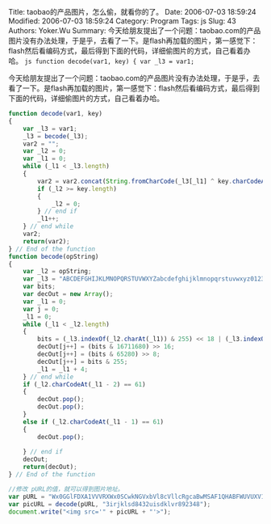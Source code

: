 ﻿Title: taobao的产品图片，怎么偷，就看你的了。
Date: 2006-07-03 18:59:24
Modified: 2006-07-03 18:59:24
Category: Program
Tags: js
Slug: 43
Authors: Yoker.Wu
Summary: 
    今天给朋友提出了一个问题：taobao.com的产品图片没有办法处理，于是乎，去看了一下。是flash再加载的图片，第一感觉下：flash然后看编码方式，最后得到下面的代码，详细偷图片的方式，自己看着办哈。
    ```js
    function decode(var1, key)
    {
        var _l3 = var1;
    ```


今天给朋友提出了一个问题：taobao.com的产品图片没有办法处理，于是乎，去看了一下。是flash再加载的图片，第一感觉下：flash然后看编码方式，最后得到下面的代码，详细偷图片的方式，自己看着办哈。

```js
function decode(var1, key)
{
    var _l3 = var1;
    _l3 = becode(_l3);
    var2 = "";
    var _l2 = 0;
    var _l1 = 0;
    while (_l1 < _l3.length)
    {
        var2 = var2.concat(String.fromCharCode(_l3[_l1] ^ key.charCodeAt(_l2++)));
        if (_l2 >= key.length)
        {
            _l2 = 0;
        } // end if
        _l1++;
    } // end while
    var2;
    return(var2);
} // End of the function
function becode(opString)
{
    var _l2 = opString;
    var _l3 = "ABCDEFGHIJKLMNOPQRSTUVWXYZabcdefghijklmnopqrstuvwxyz0123456789+/";
    var bits;
    var decOut = new Array();
    var _l1 = 0;
    var j = 0;
    _l1 = 0;
    while (_l1 < _l2.length)
    {
        bits = (_l3.indexOf(_l2.charAt(_l1)) & 255) << 18 | (_l3.indexOf(_l2.charAt(_l1 + 1)) & 255) << 12 | (_l3.indexOf(_l2.charAt(_l1 + 2)) & 255) << 6 | _l3.indexOf(_l2.charAt(_l1 + 3)) & 255;
        decOut[j++] = (bits & 16711680) >> 16;
        decOut[j++] = (bits & 65280) >> 8;
        decOut[j++] = bits & 255;
        _l1 = _l1 + 4;
    } // end while
    if (_l2.charCodeAt(_l1 - 2) == 61)
    {
        decOut.pop();
        decOut.pop();
    }
    else if (_l2.charCodeAt(_l1 - 1) == 61)
    {
        decOut.pop();
        
    } // end if
    decOut;
    return(decOut);
} // End of the function

//修改 pURL的值，就可以得到图片地址。
var pURL = "Wx0GGlFDXA1VVVRXWx0SCwkNGVxbVl8cVllcRgcaBwMSAF1QHABFWUVUXV1CXVoBAhxWAAAIRFpdXUNVDgUEV0VdSwJcWEETDg1RBlYJB1tHWzRdQVYAAQttBUcZFAw";
var picURL = decode(pURL, "3irjklsd8432uisdklvr892348");
document.write("<img src='" + picURL + "'>");
```
